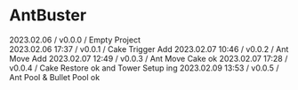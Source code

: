 # AntBuster

2023.02.06 / v0.0.0 / Empty Project  
2023.02.06 17:37 / v0.0.1 / Cake Trigger Add
2023.02.07 10:46 / v0.0.2 / Ant Move Add
2023.02.07 12:49 / v0.0.3 / Ant Move Cake ok
2023.02.07 17:28 / v0.0.4 / Cake Restore ok and Tower Setup ing
2023.02.09 13:53 / v0.0.5 / Ant Pool & Bullet Pool ok
